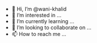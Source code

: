 - 👋 Hi, I’m @wani-khalid
- 👀 I’m interested in ...
- 🌱 I’m currently learning ...
- 💞️ I’m looking to collaborate on ...
- 📫 How to reach me ...

<!---
wani-khalid/wani-khalid is a ✨ special ✨ repository because its `README.md` (this file) appears on your GitHub profile.
You can click the Preview link to take a look at your changes.
--->
